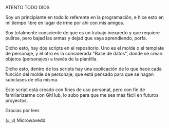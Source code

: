 ATENTO TODO DIOS


Soy un principiante en todo lo referente en la programación, e hice esto en mi tiempo libre en lugar de irme por ahí
con mis amigos.

Soy totalmente consciente de que es un trabajo inexperto y que requiere pulirse, pero bajad las armas y dejad que
vaya aprendiendo, porfa.

Dicho esto, hay dos scripts en el repositorio. Uno es el molde o el template de personaje, y el otro es la considerada "Base de datos", donde se crean objetos (personajes) a través de la plantilla.

Dicho esto, dentro de los scripts hay una explicación de lo que hace cada función del molde de personaje, 
que está pensado para que se hagan subclases de ella misma.

Este script está creado con fines de uso personal, pero con fin de familiarizarme con GitHub, lo subo
para que me sea más fácil en futuros proyectos.

Gracias por leer.

 (ಠ_ಠ) Microwavedd
